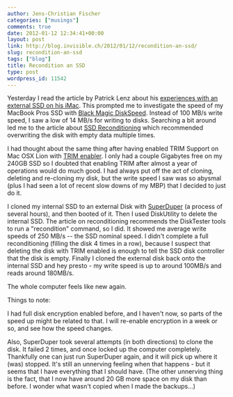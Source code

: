 ```yaml
---
author: Jens-Christian Fischer
categories: ["musings"]
comments: true
date: 2012-01-12 12:34:41+00:00
layout: post
link: http://blog.invisible.ch/2012/01/12/recondition-an-ssd/
slug: recondition-an-ssd
tags: ["blog"]
title: Recondition an SSD
type: post
wordpress_id: 11542
---
```


Yesterday I read the article by Patrick Lenz about his [experiences with an external SSD on his iMac](http://patricklenz.com/posts/an-external-ssd-to-boot-my-imac). This prompted me to investigate the speed of my MacBook Pros SSD with [Black Magic DiskSpeed](http://itunes.apple.com/us/app/blackmagic-disk-speed-test/id425264550?mt=12). Instead of 100 MB/s write speed, I saw a low of 14 MB/s for writing to disks. Searching a bit around led me to the article about [SSD Reconditioning](http://macperformanceguide.com/Storage-SSD-Reconditioning.html) which recommended overwriting the disk with empty data multiple times.

I had thought about the same thing after having enabled TRIM Support on Mac OSX Lion with [TRIM enabler](http://www.groths.org/?p=562). I only had a couple Gigabytes free on my 240GB SSD so I doubted that enabling TRIM after almost a year of operations would do much good. I had always put off the act of cloning, deleting and re-cloning my disk, but the write speed I saw was so abysmal (plus I had seen a lot of recent slow downs of my MBP) that I decided to just do it.

I cloned my internal SSD to an external Disk with [SuperDuper](http://www.shirt-pocket.com/SuperDuper/SuperDuperDescription.html) (a process of several hours), and then booted of it. Then I used DiskUtility to delete the internal SSD. The article on reconditioning recommends the DiskTester tools to run a "recondition" command, so I did. It showed me average write speeds of 250 MB/s -- the SSD nominal speed. I didn't complete a full reconditioning (filling the disk 4 times in a row), because I suspect that deleting the disk with TRIM enabled is enough to tell the SSD disk controller that the disk is empty. Finally I cloned the external disk back onto the internal SSD and hey presto - my write speed is up to around 100MB/s and reads around 180MB/s.

The whole computer feels like new again.

Things to note:

I had full disk encryption enabled before, and I haven't now, so parts of the speed up might be related to that. I will re-enable encryption in a week or so, and see how the speed changes.

Also, SuperDuper took several attempts (in both directions) to clone the disk. It failed 2 times, and once locked up the computer completely. Thankfully one can just run SuperDuper again, and it will pick up where it (was) stopped. It's still an unnerving feeling when that happens - but it seems that I have everything that I should have. (The other unnerving thing is the fact, that I now have around 20 GB more space on my disk than before. I wonder what wasn't copied when I made the backups...)
